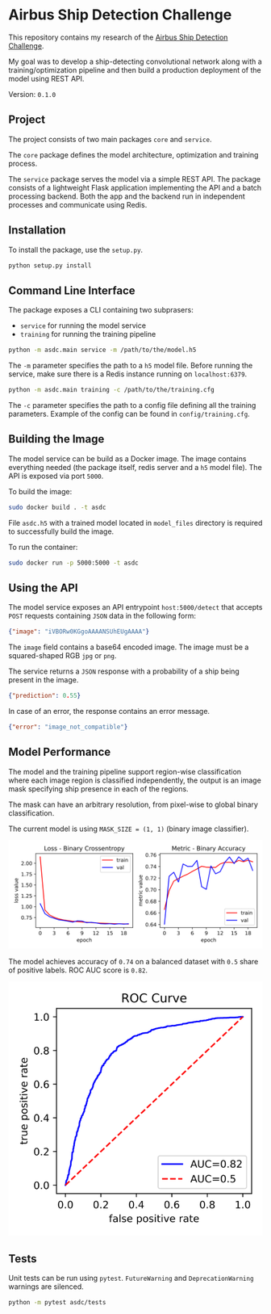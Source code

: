 # Airbus Ship Detection Challenge

[1]: https://www.kaggle.com/c/airbus-ship-detection/

This repository contains my research of the [Airbus Ship Detection Challenge][1].

My goal was to develop a ship-detecting convolutional network along with a
training/optimization pipeline and then build a production deployment of the
model using REST API.

Version: `0.1.0`

## Project

The project consists of two main packages `core` and `service`.

The `core` package defines the model architecture, optimization and training process.

The `service` package serves the model via a simple REST API. The package consists of a
lightweight Flask application implementing the API and a batch processing backend.
Both the app and the backend run in independent processes and communicate using Redis.

## Installation

To install the package, use the `setup.py`.

```bash
python setup.py install
```

## Command Line Interface

The package exposes a CLI containing two subprasers:

* `service` for running the model service
* `training` for running the training pipeline

```bash
python -m asdc.main service -m /path/to/the/model.h5
```

The `-m` parameter specifies the path to a `h5` model file.
Before running the service, make sure there is a Redis instance
running on `localhost:6379`.

```bash
python -m asdc.main training -c /path/to/the/training.cfg
```

The `-c` parameter specifies the path to a config file defining
all the training parameters. Example of the config can be found
in `config/training.cfg`.


## Building the Image

The model service can be build as a Docker image. The image contains
everything needed (the package itself, redis server and a `h5` model file). 
The API is exposed via port `5000`.

To build the image:

```bash
sudo docker build . -t asdc
```

File `asdc.h5` with a trained model located in `model_files` directory is required to
successfully build the image.

To run the container:

```bash
sudo docker run -p 5000:5000 -t asdc
```

## Using the API

The model service exposes an API entrypoint `host:5000/detect` that accepts `POST`
requests containing `JSON` data in the following form:

```json
{"image": "iVBORw0KGgoAAAANSUhEUgAAAA"}
```

The `image` field contains a base64 encoded image. The image must be a
squared-shaped RGB `jpg` or `png`.

The service returns a `JSON` response with a probability of a ship being
present in the image.

```json
{"prediction": 0.55}
```

In case of an error, the response contains an error message.

```json
{"error": "image_not_compatible"}
```

## Model Performance

The model and the training pipeline support region-wise classification where each
image region is classified independently, the output is an image mask specifying ship
presence in each of the regions.

The mask can have an arbitrary resolution, from pixel-wise to global binary classification.

The current model is using `MASK_SIZE = (1, 1)` (binary image classifier).

![History](assets/history.svg "Training")

The model achieves accuracy of `0.74` on a balanced dataset with
`0.5` share of positive labels. ROC AUC score is `0.82`.

![ROC](assets/roc.svg "ROC Curve")


## Tests

Unit tests can be run using `pytest`. `FutureWarning` and `DeprecationWarning` warnings
are silenced.

```bash
python -m pytest asdc/tests
```